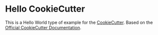 # Hello CookieCutter

This is a Hello World type of example for the [CookieCutter](https://cookiecutter.readthedocs.io/en/1.7.3/index.html). Based on the [Official CookieCutter Documentation](https://cookiecutter.readthedocs.io/en/1.7.3/first_steps.html).

